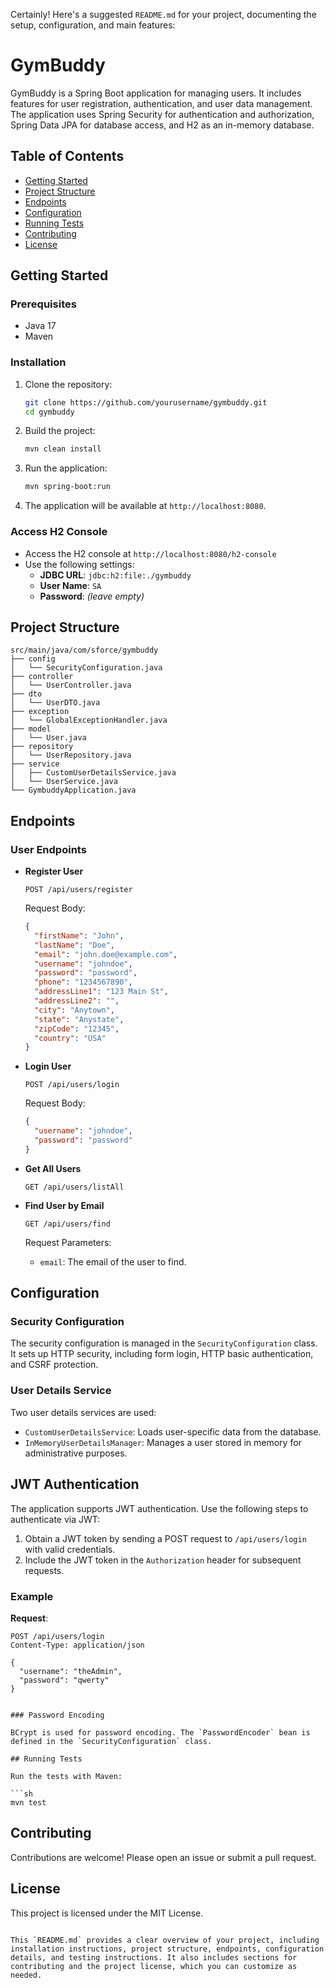 Certainly! Here's a suggested `README.md` for your project, documenting the setup, configuration, and main features:

# GymBuddy

GymBuddy is a Spring Boot application for managing users. It includes features for user registration, authentication, and user data management. The application uses Spring Security for authentication and authorization, Spring Data JPA for database access, and H2 as an in-memory database.

## Table of Contents

- [Getting Started](#getting-started)
- [Project Structure](#project-structure)
- [Endpoints](#endpoints)
- [Configuration](#configuration)
- [Running Tests](#running-tests)
- [Contributing](#contributing)
- [License](#license)

## Getting Started

### Prerequisites

- Java 17
- Maven

### Installation

1. Clone the repository:

   ```sh
   git clone https://github.com/yourusername/gymbuddy.git
   cd gymbuddy
   ```

2. Build the project:

   ```sh
   mvn clean install
   ```

3. Run the application:

   ```sh
   mvn spring-boot:run
   ```

4. The application will be available at `http://localhost:8080`.

### Access H2 Console

- Access the H2 console at `http://localhost:8080/h2-console`
- Use the following settings:
  - **JDBC URL**: `jdbc:h2:file:./gymbuddy`
  - **User Name**: `SA`
  - **Password**: _(leave empty)_

## Project Structure

```plaintext
src/main/java/com/sforce/gymbuddy
├── config
│   └── SecurityConfiguration.java
├── controller
│   └── UserController.java
├── dto
│   └── UserDTO.java
├── exception
│   └── GlobalExceptionHandler.java
├── model
│   └── User.java
├── repository
│   └── UserRepository.java
├── service
│   ├── CustomUserDetailsService.java
│   └── UserService.java
└── GymbuddyApplication.java
```

## Endpoints

### User Endpoints

- **Register User**

  ```http
  POST /api/users/register
  ```

  Request Body:

  ```json
  {
    "firstName": "John",
    "lastName": "Doe",
    "email": "john.doe@example.com",
    "username": "johndoe",
    "password": "password",
    "phone": "1234567890",
    "addressLine1": "123 Main St",
    "addressLine2": "",
    "city": "Anytown",
    "state": "Anystate",
    "zipCode": "12345",
    "country": "USA"
  }
  ```

- **Login User**

  ```http
  POST /api/users/login
  ```

  Request Body:

  ```json
  {
    "username": "johndoe",
    "password": "password"
  }
  ```

- **Get All Users**

  ```http
  GET /api/users/listAll
  ```

- **Find User by Email**

  ```http
  GET /api/users/find
  ```

  Request Parameters:

  - `email`: The email of the user to find.

## Configuration

### Security Configuration

The security configuration is managed in the `SecurityConfiguration` class. It sets up HTTP security, including form login, HTTP basic authentication, and CSRF protection.

### User Details Service

Two user details services are used:

- `CustomUserDetailsService`: Loads user-specific data from the database.
- `InMemoryUserDetailsManager`: Manages a user stored in memory for administrative purposes.

## JWT Authentication

The application supports JWT authentication. Use the following steps to authenticate via JWT:

1. Obtain a JWT token by sending a POST request to `/api/users/login` with valid credentials.
2. Include the JWT token in the `Authorization` header for subsequent requests.

### Example

**Request**:

````http
POST /api/users/login
Content-Type: application/json

{
  "username": "theAdmin",
  "password": "qwerty"
}


### Password Encoding

BCrypt is used for password encoding. The `PasswordEncoder` bean is defined in the `SecurityConfiguration` class.

## Running Tests

Run the tests with Maven:

```sh
mvn test
````

## Contributing

Contributions are welcome! Please open an issue or submit a pull request.

## License

This project is licensed under the MIT License.

```

This `README.md` provides a clear overview of your project, including installation instructions, project structure, endpoints, configuration details, and testing instructions. It also includes sections for contributing and the project license, which you can customize as needed.
```
